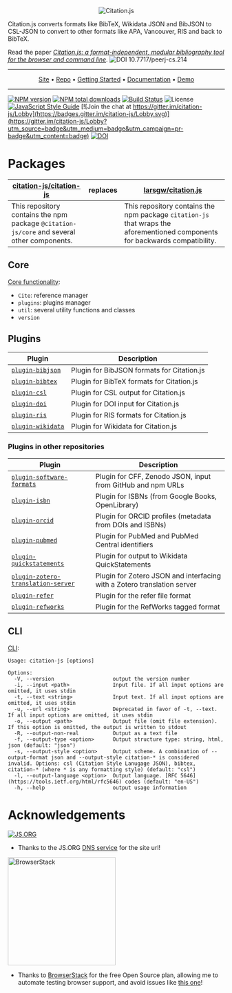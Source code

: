 <p align="center"><img alt="Citation.js" src="https://citation.js.org/static/img/square_logo_medium.png" /></p>

Citation.js converts formats like BibTeX, Wikidata JSON and BibJSON to CSL-JSON to convert to other formats like APA, Vancouver, RIS and back to BibTeX.

Read the paper [*Citation.js: a format-independent, modular bibliography tool for the browser and command line*](https://peerj.com/articles/cs-214/?td=bl).
![DOI 10.7717/peerj-cs.214](https://img.shields.io/badge/DOI-10.7717%2Fpeerj--cs.214-blue)

---

<p align="center"><a href="https://citation.js.org">Site</a> • <a href="https://github.com/citation-js/citation-js">Repo</a> • <a href="https://citation.js.org/api/tutorial-getting_started.html">Getting Started</a> • <a href="https://citation.js.org/api/0.7">Documentation</a> • <a href="https://citation.js.org/demo">Demo</a></p>

---

[![NPM version](https://img.shields.io/npm/v/@citation-js/core.svg)](https://npmjs.org/package/@citation-js/core)
[![NPM total downloads](https://img.shields.io/npm/dt/@citation-js/core.svg)](https://npmcharts.com/compare/@citation-js%2Fcore?minimal=true)
[![Build Status](https://img.shields.io/github/actions/workflow/status/citation-js/citation-js/build.yml?branch=main)](https://github.com/citation-js/citation-js/actions?query=workflow%3Abuild)
![License](https://img.shields.io/npm/l/@citation-js/core.svg)
[![JavaScript Style Guide](https://img.shields.io/badge/code_style-standard-brightgreen.svg)](https://standardjs.com)
[![Join the chat at https://gitter.im/citation-js/Lobby](https://badges.gitter.im/citation-js/Lobby.svg)](https://gitter.im/citation-js/Lobby?utm_source=badge&utm_medium=badge&utm_campaign=pr-badge&utm_content=badge)
[![DOI](https://zenodo.org/badge/doi/10.5281/zenodo.1005176.svg)](https://doi.org/10.5281/zenodo.1005176)

# Packages

| [citation-js/citation-js](https://github.com/citation-js/citation-js) | replaces | [larsgw/citation.js](https://github.com/larsgw/citation.js) |
|---|---|---|
| This repository contains the npm package `@citation-js/core` and several other components. || This repository contains the npm package `citation-js` that wraps the aforementioned components for backwards compatibility. |

## Core

[Core functionality](https://github.com/citation-js/citation-js/tree/main/packages/core):

  * `Cite`: reference manager
  * `plugins`: plugins manager
  * `util`: several utility functions and classes
  * `version`

## Plugins

| Plugin | Description |
|---|---|
| [`plugin-bibjson`](https://github.com/citation-js/citation-js/tree/main/packages/plugin-bibjson) | Plugin for BibJSON formats for Citation.js |
| [`plugin-bibtex`](https://github.com/citation-js/citation-js/tree/main/packages/plugin-bibtex) | Plugin for BibTeX formats for Citation.js |
| [`plugin-csl`](https://github.com/citation-js/citation-js/tree/main/packages/plugin-csl) | Plugin for CSL output for Citation.js |
| [`plugin-doi`](https://github.com/citation-js/citation-js/tree/main/packages/plugin-doi) | Plugin for DOI input for Citation.js |
| [`plugin-ris`](https://github.com/citation-js/citation-js/tree/main/packages/plugin-ris) | Plugin for RIS formats for Citation.js |
| [`plugin-wikidata`](https://github.com/citation-js/citation-js/tree/main/packages/plugin-wikidata) | Plugin for Wikidata for Citation.js |

### Plugins in other repositories

| Plugin | Description |
|---|---|
| [`plugin-software-formats`](https://github.com/citation-js/plugin-software-formats) | Plugin for CFF, Zenodo JSON, input from GitHub and npm URLs |
| [`plugin-isbn`](https://github.com/citation-js/plugin-isbn) | Plugin for ISBNs (from Google Books, OpenLibrary) |
| [`plugin-orcid`](https://github.com/citation-js/plugin-orcid) | Plugin for ORCID profiles (metadata from DOIs and ISBNs) |
| [`plugin-pubmed`](https://github.com/citation-js/plugin-pubmed) | Plugin for PubMed and PubMed Central identifiers |
| [`plugin-quickstatements`](https://github.com/citation-js/plugin-quickstatements) | Plugin for output to Wikidata QuickStatements |
| [`plugin-zotero-translation-server`](https://github.com/citation-js/plugin-zotero-translation-server) | Plugin for Zotero JSON and interfacing with a Zotero translation server |
| [`plugin-refer`](https://github.com/citation-js/plugin-refer) | Plugin for the refer file format |
| [`plugin-refworks`](https://github.com/citation-js/plugin-refworks) | Plugin for the RefWorks tagged format |

## CLI

[CLI](https://github.com/citation-js/citation-js/tree/main/packages/cli):

    Usage: citation-js [options]

    Options:
      -V, --version                   output the version number
      -i, --input <path>              Input file. If all input options are omitted, it uses stdin
      -t, --text <string>             Input text. If all input options are omitted, it uses stdin
      -u, --url <string>              Deprecated in favor of -t, --text. If all input options are omitted, it uses stdin
      -o, --output <path>             Output file (omit file extension). If this option is omitted, the output is written to stdout
      -R, --output-non-real           Output as a text file
      -f, --output-type <option>      Output structure type: string, html, json (default: "json")
      -s, --output-style <option>     Output scheme. A combination of --output-format json and --output-style citation-* is considered invalid. Options: csl (Citation Style Lanugage JSON), bibtex, citation-* (where * is any formatting style) (default: "csl")
      -l, --output-language <option>  Output language. [RFC 5646](https://tools.ietf.org/html/rfc5646) codes (default: "en-US")
      -h, --help                      output usage information

# Acknowledgements

[![JS.ORG](https://logo.js.org/dark_tiny.png)](https://js.org)

* Thanks to the JS.ORG [DNS service](https://dns.js.org) for the site url!

[<img width="250" alt="BrowserStack" src="https://citation.js.org/static/img/browserstack-logo-600x315.png" />](https://browserstack.com)

* Thanks to [BrowserStack](https://browserstack.com) for the free Open Source plan, allowing me to automate testing browser support, and avoid issues like [this one](https://github.com/larsgw/citation.js/issues/87)!
